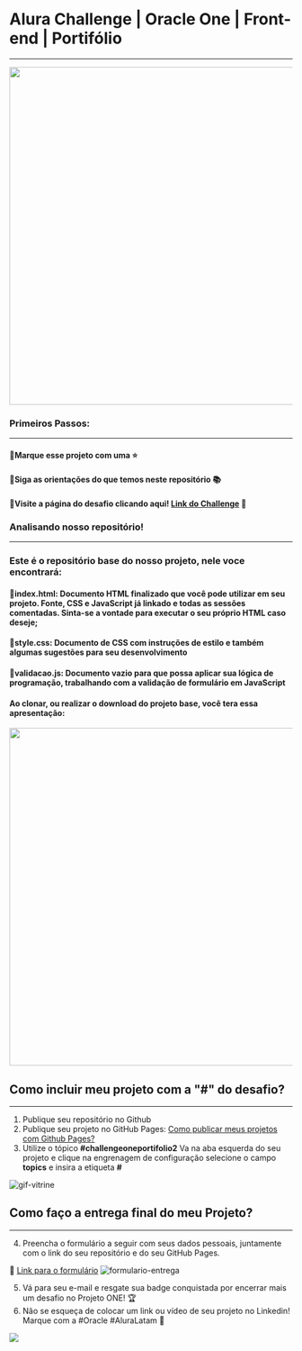 # Alura Challenge | Oracle One | Front-end | Portifólio
---

<p align="center" >
     <img width="600" heigth="600" src="https://user-images.githubusercontent.com/101413385/168887837-b6d26532-6782-48dc-92eb-e48bf6c57a15.png">
</p>

###  Primeiros Passos:
---
#### 🔹Marque esse projeto com uma ⭐
#### 🔹Siga as orientações do que temos neste repositório 📚
#### 🔹Visite a página do desafio clicando aqui! [Link do Challenge](https://www.alura.com.br/challenges/oracle-one-front-end/) 📃


### Analisando nosso repositório!
---
### Este é o repositório base do nosso projeto, nele voce encontrará:
#### 🔹index.html: Documento HTML finalizado que você pode utilizar em seu projeto. Fonte, CSS e JavaScript já linkado e todas as sessões comentadas. Sinta-se a vontade para executar o seu próprio HTML caso deseje;
#### 🔹style.css: Documento de CSS com instruções de estilo e também algumas sugestões para seu desenvolvimento
#### 🔹validacao.js: Documento vazio para que possa aplicar sua lógica de programação, trabalhando com a validação de formulário em JavaScript
#### Ao clonar, ou realizar o download do projeto base, você tera essa apresentação:


<p align="center" >
     <img width="600" heigth="600" src="https://user-images.githubusercontent.com/101413385/168888313-d031e9e1-1449-4b73-bd3c-3102223097f3.png">
</p>


## Como incluir meu projeto com a "#" do desafio?
---
1) Publique seu repositório no Github
2) Publique seu projeto no GitHub Pages: [Como publicar meus projetos com Github Pages?](https://docs.github.com/pt/pages/getting-started-with-github-pages/creating-a-github-pages-site) 
3) Utilize o tópico **#challengeoneportifolio2**
Va na aba esquerda do seu projeto e clique na engrenagem de configuração selecione o campo **topics** e insira a etiqueta **#**


![gif-vitrine](https://user-images.githubusercontent.com/91544872/153601047-62aee6cb-e3cf-42b3-92c3-7130c996113f.gif)

## Como faço a entrega final do meu Projeto?
---

4) Preencha o formulário a seguir com seus dados pessoais, juntamente com o link do seu repositório e do seu GitHub Pages.

🔹 [Link para o formulário](https://lp.alura.com.br/alura-latam-lp-entrega-de-challenge-one)
![formulario-entrega](https://user-images.githubusercontent.com/91544872/153610784-525ff005-d667-43f1-adcc-155b5274d87b.png)

5) Vá para seu e-mail e resgate sua badge conquistada por encerrar mais um desafio no Projeto ONE! 🏆
6) Não se esqueça de colocar um link ou vídeo de seu projeto no Linkedin! Marque com a #Oracle #AluraLatam 🏁


 <a href="https://www.linkedin.com/company/alura-latam/mycompany/" target="_blank">
<img src="https://img.shields.io/badge/-LinkedIn-%230077B5?style=for-the-badge&logo=linkedin&logoColor=white" target="_blank"></a>
